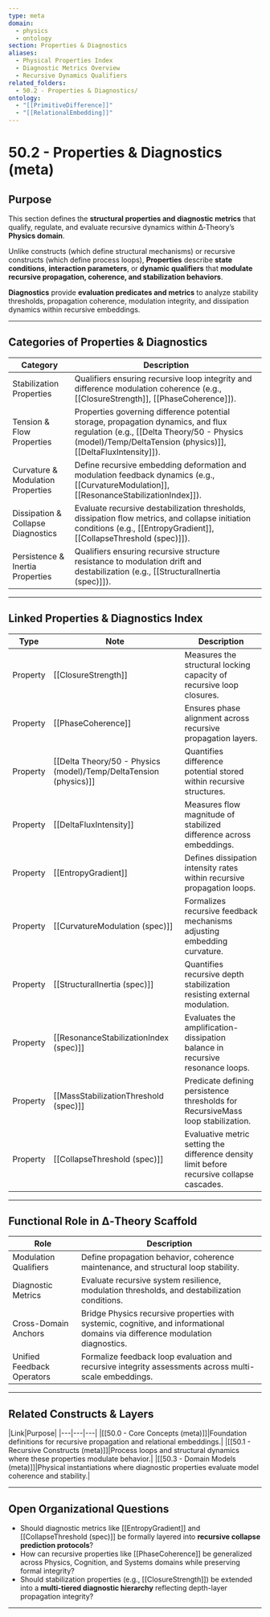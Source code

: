 ```yaml
---
type: meta
domain:
  - physics
  - ontology
section: Properties & Diagnostics
aliases:
  - Physical Properties Index
  - Diagnostic Metrics Overview
  - Recursive Dynamics Qualifiers
related_folders:
  - 50.2 - Properties & Diagnostics/
ontology:
  - "[[PrimitiveDifference]]"
  - "[[RelationalEmbedding]]"
---
```


# 50.2 - Properties & Diagnostics (meta)

## Purpose

This section defines the **structural properties and diagnostic metrics** that qualify, regulate, and evaluate recursive dynamics within ∆‑Theory’s **Physics domain**.

Unlike constructs (which define structural mechanisms) or recursive constructs (which define process loops), **Properties** describe **state conditions**, **interaction parameters**, or **dynamic qualifiers** that **modulate recursive propagation, coherence, and stabilization behaviors**.

**Diagnostics** provide **evaluation predicates and metrics** to analyze stability thresholds, propagation coherence, modulation integrity, and dissipation dynamics within recursive embeddings.

---

## Categories of Properties & Diagnostics

|Category|Description|
|---|---|
|Stabilization Properties|Qualifiers ensuring recursive loop integrity and difference modulation coherence (e.g., [[ClosureStrength]], [[PhaseCoherence]]).|
|Tension & Flow Properties|Properties governing difference potential storage, propagation dynamics, and flux regulation (e.g., [[Delta Theory/50 - Physics (model)/Temp/DeltaTension (physics)]], [[DeltaFluxIntensity]]).|
|Curvature & Modulation Properties|Define recursive embedding deformation and modulation feedback dynamics (e.g., [[CurvatureModulation]], [[ResonanceStabilizationIndex]]).|
|Dissipation & Collapse Diagnostics|Evaluate recursive destabilization thresholds, dissipation flow metrics, and collapse initiation conditions (e.g., [[EntropyGradient]], [[CollapseThreshold (spec)]]).|
|Persistence & Inertia Properties|Qualifiers ensuring recursive structure resistance to modulation drift and destabilization (e.g., [[StructuralInertia (spec)]]).|

---

## Linked Properties & Diagnostics Index

|Type|Note|Description|
|---|---|---|
|Property|[[ClosureStrength]]|Measures the structural locking capacity of recursive loop closures.|
|Property|[[PhaseCoherence]]|Ensures phase alignment across recursive propagation layers.|
|Property|[[Delta Theory/50 - Physics (model)/Temp/DeltaTension (physics)]]|Quantifies difference potential stored within recursive structures.|
|Property|[[DeltaFluxIntensity]]|Measures flow magnitude of stabilized difference across embeddings.|
|Property|[[EntropyGradient]]|Defines dissipation intensity rates within recursive propagation loops.|
|Property|[[CurvatureModulation (spec)]]|Formalizes recursive feedback mechanisms adjusting embedding curvature.|
|Property|[[StructuralInertia (spec)]]|Quantifies recursive depth stabilization resisting external modulation.|
|Property|[[ResonanceStabilizationIndex (spec)]]|Evaluates the amplification-dissipation balance in recursive resonance loops.|
|Property|[[MassStabilizationThreshold (spec)]]|Predicate defining persistence thresholds for RecursiveMass loop stabilization.|
|Property|[[CollapseThreshold (spec)]]|Evaluative metric setting the difference density limit before recursive collapse cascades.|

---

## Functional Role in ∆‑Theory Scaffold

|Role|Description|
|---|---|
|Modulation Qualifiers|Define propagation behavior, coherence maintenance, and structural loop stability.|
|Diagnostic Metrics|Evaluate recursive system resilience, modulation thresholds, and destabilization conditions.|
|Cross-Domain Anchors|Bridge Physics recursive properties with systemic, cognitive, and informational domains via difference modulation diagnostics.|
|Unified Feedback Operators|Formalize feedback loop evaluation and recursive integrity assessments across multi-scale embeddings.|

---

## Related Constructs & Layers

|Link|Purpose|
|---|---|---|
|[[50.0 - Core Concepts (meta)]]|Foundation definitions for recursive propagation and relational embeddings.|
|[[50.1 - Recursive Constructs (meta)]]|Process loops and structural dynamics where these properties modulate behavior.|
|[[50.3 - Domain Models (meta)]]|Physical instantiations where diagnostic properties evaluate model coherence and stability.|

---

## Open Organizational Questions

- Should diagnostic metrics like [[EntropyGradient]] and [[CollapseThreshold (spec)]] be formally layered into **recursive collapse prediction protocols**?
- How can recursive properties like [[PhaseCoherence]] be generalized across Physics, Cognition, and Systems domains while preserving formal integrity?
- Should stabilization properties (e.g., [[ClosureStrength]]) be extended into a **multi-tiered diagnostic hierarchy** reflecting depth-layer propagation integrity?

---
